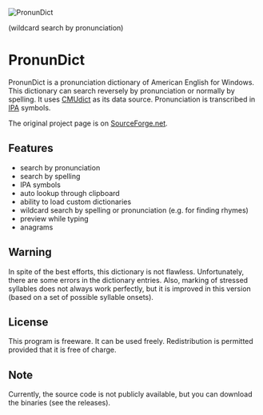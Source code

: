 ![PronunDict](https://c.fsdn.com/con/app/proj/pronundict/screenshots/image11.png/1)

(wildcard search by pronunciation)


# PronunDict
PronunDict is a pronunciation dictionary of American English for Windows. This dictionary can search reversely by pronunciation or normally by spelling. It uses [CMUdict](http://www.speech.cs.cmu.edu/cgi-bin/cmudict) as its data source. Pronunciation is transcribed in [IPA](http://en.wikipedia.org/wiki/International_Phonetic_Alphabet) symbols.

The original project page is on [SourceForge.net](https://sourceforge.net/projects/pronundict/).


## Features
* search by pronunciation
* search by spelling
* IPA symbols
* auto lookup through clipboard
* ability to load custom dictionaries
* wildcard search by spelling or pronunciation (e.g. for finding rhymes)
* preview while typing
* anagrams

## Warning
In spite of the best efforts, this dictionary is not flawless. Unfortunately, there are some
errors in the dictionary entries. Also, marking of stressed syllables does not always work
perfectly, but it is improved in this version (based on a set of possible syllable onsets).

## License
This program is freeware. It can be used freely. Redistribution is permitted provided
that it is free of charge.

## Note
Currently, the source code is not publicly available, but you can download the binaries (see the releases).
